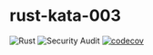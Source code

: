 # rust-kata-003

![Rust](https://github.com/agabani/rust-kata-003/workflows/Rust/badge.svg) ![Security Audit](https://github.com/agabani/rust-kata-003/workflows/Security%20Audit/badge.svg) [![codecov](https://codecov.io/gh/agabani/rust-kata-003/branch/main/graph/badge.svg?token=OSYI7KAMGJ)](https://codecov.io/gh/agabani/rust-kata-003)
